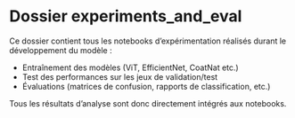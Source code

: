 # Dossier experiments_and_eval

Ce dossier contient tous les notebooks d’expérimentation réalisés durant le développement du modèle :

- Entraînement des modèles (ViT, EfficientNet, CoatNat etc.)
- Test des performances sur les jeux de validation/test
- Évaluations (matrices de confusion, rapports de classification, etc.)

Tous les résultats d’analyse sont donc directement intégrés aux notebooks.

